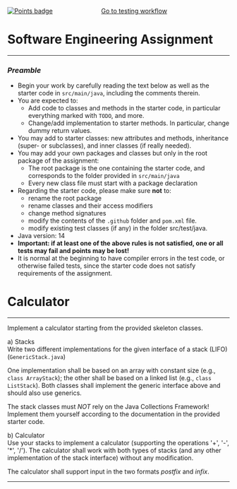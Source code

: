 [reslink]: https://github.com/sweng-plus/a2-res-sew22-s1086240_s1054335/actions/runs/3304650858
[worklink]: https://github.com/sweng-plus/a2-res-sew22-s1086240_s1054335/actions/workflows/classroom.yml
[![Points badge](.github/badges/points.svg)][reslink] &nbsp;&nbsp;&nbsp;&nbsp;&nbsp;&nbsp;&nbsp;&nbsp; &nbsp;&nbsp;&nbsp;&nbsp;&nbsp;&nbsp;&nbsp;&nbsp; &nbsp;&nbsp;&nbsp;&nbsp;&nbsp;&nbsp;&nbsp;&nbsp; [Go to testing workflow][worklink]

# Software Engineering Assignment
----------------------------------------------------

### _Preamble_

* Begin your work by carefully reading the text below as well as the starter code in `src/main/java`, including the comments therein.
* You are expected to:
    * Add code to classes and methods in the starter code, in particular everything marked with `TODO`, and more.
	* Change/add implementation to starter methods. In particular, change dummy return values.
* You may add to starter classes: new attributes and methods, inheritance (super- or subclasses), and inner classes (if really needed).
* You may add your own packages and classes but only in the root package of the assignment:
	* The root package is the one containing the starter code, and corresponds to the  folder provided in `src/main/java`
	* Every new class file must start with a package declaration
* Regarding the starter code, please make sure **not** to:
	* rename the root package
    * rename classes and their access modifiers 
    * change method signatures
    * modify the contents of the `.github` folder and `pom.xml` file.
    * modify existing test classes (if any) in the folder src/test/java.
* Java version: 14
* **Important: if at least one of the above rules is not satisfied, one or all tests may fail and points may be lost!**
* It is normal at the beginning to have compiler errors in the test code, or otherwise failed tests, since the starter code does not satisfy requirements of the assignment.  


# Calculator
----------------------------------------------------

Implement a calculator starting from the provided skeleton classes.

a) Stacks <br>
Write two different implementations for the given interface of a stack (LIFO) (`GenericStack.java`)

One implementation shall be based on an array with constant size (e.g., `class ArrayStack`); the other shall be based on a linked list (e.g., `class ListStack`). 
Both classes shall implement the generic interface above and should also use generics.

The stack classes must *NOT* rely on the Java Collections Framework!
Implement them yourself according to the documentation in the provided starter code.

b) Calculator <br>
Use your stacks to implement a calculator (supporting the operations '+', '-', '*', '/').
The calculator shall work with both types of stacks (and any other implementation of the stack interface) without any modification.

The calculator shall support input in the two formats *postfix* and *infix*.

----------------------------------------------------
